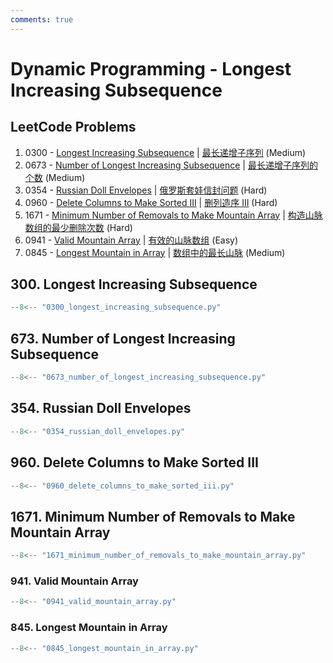 ```yaml
---
comments: true
---
```


# Dynamic Programming - Longest Increasing Subsequence

## LeetCode Problems

1. 0300 - [Longest Increasing Subsequence](https://leetcode.com/problems/longest-increasing-subsequence/) | [最长递增子序列](https://leetcode.cn/problems/longest-increasing-subsequence/) (Medium)
2. 0673 - [Number of Longest Increasing Subsequence](https://leetcode.com/problems/number-of-longest-increasing-subsequence/) | [最长递增子序列的个数](https://leetcode.cn/problems/number-of-longest-increasing-subsequence/) (Medium)
3. 0354 - [Russian Doll Envelopes](https://leetcode.com/problems/russian-doll-envelopes/) | [俄罗斯套娃信封问题](https://leetcode.cn/problems/russian-doll-envelopes/) (Hard)
4. 0960 - [Delete Columns to Make Sorted III](https://leetcode.com/problems/delete-columns-to-make-sorted-iii/) | [删列造序 III](https://leetcode.cn/problems/delete-columns-to-make-sorted-iii/) (Hard)
5. 1671 - [Minimum Number of Removals to Make Mountain Array](https://leetcode.com/problems/minimum-number-of-removals-to-make-mountain-array/) | [构造山脉数组的最少删除次数](https://leetcode.cn/problems/minimum-number-of-removals-to-make-mountain-array/) (Hard)
6. 0941 - [Valid Mountain Array](https://leetcode.com/problems/valid-mountain-array/) | [有效的山脉数组](https://leetcode.cn/problems/valid-mountain-array/) (Easy)
7. 0845 - [Longest Mountain in Array](https://leetcode.com/problems/longest-mountain-in-array/) | [数组中的最长山脉](https://leetcode.cn/problems/longest-mountain-in-array/) (Medium)

## 300. Longest Increasing Subsequence

```python
--8<-- "0300_longest_increasing_subsequence.py"
```

## 673. Number of Longest Increasing Subsequence

```python
--8<-- "0673_number_of_longest_increasing_subsequence.py"
```

## 354. Russian Doll Envelopes

```python
--8<-- "0354_russian_doll_envelopes.py"
```

## 960. Delete Columns to Make Sorted III

```python
--8<-- "0960_delete_columns_to_make_sorted_iii.py"
```

## 1671. Minimum Number of Removals to Make Mountain Array

```python
--8<-- "1671_minimum_number_of_removals_to_make_mountain_array.py"
```

### 941. Valid Mountain Array

```python
--8<-- "0941_valid_mountain_array.py"
```

### 845. Longest Mountain in Array

```python
--8<-- "0845_longest_mountain_in_array.py"
```
